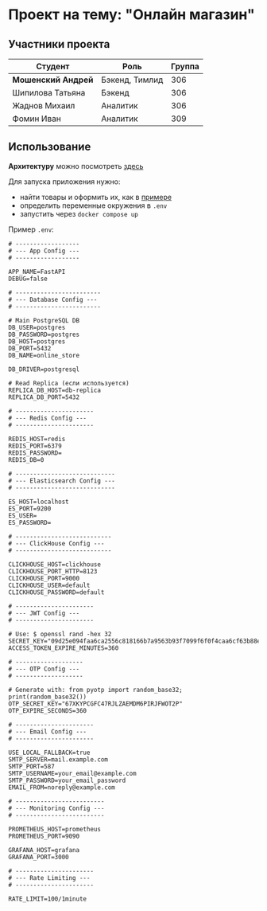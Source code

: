 
# Проект на тему: "Онлайн магазин"

## Участники проекта

Студент | Роль | Группа
-------------|---------------------|---
**Мошенский Андрей** | Бэкенд, Тимлид | 306
Шипилова Татьяна | Бэкенд | 306
Жаднов Михаил | Аналитик | 306
Фомин Иван | Аналитик | 309

## Использование

**Архитектуру** можно посмотреть [здесь](./ARCHITECTURE.md)

Для запуска приложения нужно:

- найти товары и оформить их, как в [примере](./data/Backpacks.csv)
- определить переменные окружения в `.env`
- запустить через `docker compose up`

Пример `.env`:

```text
# ------------------
# --- App Config ---
# ------------------

APP_NAME=FastAPI
DEBUG=false

# ------------------------
# --- Database Config ---
# ------------------------

# Main PostgreSQL DB
DB_USER=postgres
DB_PASSWORD=postgres
DB_HOST=postgres
DB_PORT=5432
DB_NAME=online_store

DB_DRIVER=postgresql

# Read Replica (если используется)
REPLICA_DB_HOST=db-replica
REPLICA_DB_PORT=5432

# ----------------------
# --- Redis Config ---
# ----------------------

REDIS_HOST=redis
REDIS_PORT=6379
REDIS_PASSWORD=  
REDIS_DB=0

# ----------------------------
# --- Elasticsearch Config ---
# ----------------------------

ES_HOST=localhost
ES_PORT=9200
ES_USER=  
ES_PASSWORD=  

# ---------------------------
# --- ClickHouse Config ---
# ---------------------------

CLICKHOUSE_HOST=clickhouse
CLICKHOUSE_PORT_HTTP=8123
CLICKHOUSE_PORT=9000
CLICKHOUSE_USER=default
CLICKHOUSE_PASSWORD=default

# ----------------------
# --- JWT Config ---
# ----------------------

# Use: $ openssl rand -hex 32
SECRET_KEY="09d25e094faa6ca2556c818166b7a9563b93f7099f6f0f4caa6cf63b88e8d3e7"
ACCESS_TOKEN_EXPIRE_MINUTES=360

# -------------------
# --- OTP Config ---
# -------------------

# Generate with: from pyotp import random_base32; print(random_base32())
OTP_SECRET_KEY="67XKYPCGFC47RJLZAEMDM6PIRJFWOT2P"
OTP_EXPIRE_SECONDS=360

# ----------------------
# --- Email Config ---
# ----------------------

USE_LOCAL_FALLBACK=true
SMTP_SERVER=mail.example.com
SMTP_PORT=587
SMTP_USERNAME=your_email@example.com
SMTP_PASSWORD=your_email_password
EMAIL_FROM=noreply@example.com

# -------------------------
# --- Monitoring Config ---
# -------------------------

PROMETHEUS_HOST=prometheus
PROMETHEUS_PORT=9090

GRAFANA_HOST=grafana
GRAFANA_PORT=3000

# ----------------------
# --- Rate Limiting ---
# ----------------------

RATE_LIMIT=100/1minute
```
